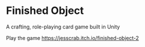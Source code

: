 # Finished Object
A crafting, role-playing card game built in Unity

Play the game https://jesscrab.itch.io/finished-object-2
